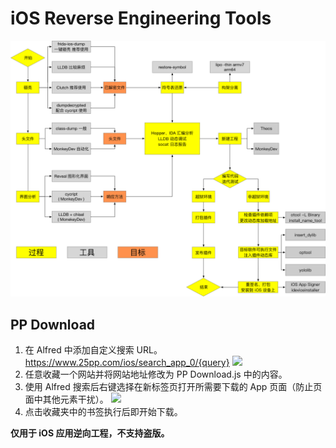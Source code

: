 # iOS Reverse Engineering Tools

![](逆向工程.png)

## PP Download
1. 在 Alfred 中添加自定义搜索 URL。
https://www.25pp.com/ios/search_app_0/{query}
![](https://ws1.sinaimg.cn/large/006tKfTcgy1fsaj8w1di8j30uk0jyags.jpg)
2. 任意收藏一个网站并将网站地址修改为 PP Download.js 中的内容。
3. 使用 Alfred 搜索后右键选择在新标签页打开所需要下载的 App 页面（防止页面中其他元素干扰）。
![](https://ws4.sinaimg.cn/large/006tKfTcgy1fsaj9m46flj30900cf0u2.jpg)
4. 点击收藏夹中的书签执行后即开始下载。

**仅用于 iOS 应用逆向工程，不支持盗版。**